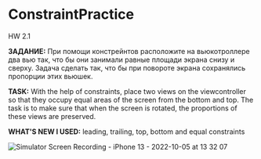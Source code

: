 # ConstraintPractice
HW 2.1

**ЗАДАНИЕ:** При помощи констрейнтов расположите на вьюкотроллере
два вью так, что бы они занимали равные площади экрана
снизу и сверху. Задача сделать так, что бы при повороте
экрана сохранялись пропорции этих вьюшек.

**TASK:**  With the help of constraints, place
two views on the viewcontroller so that they occupy equal areas of the screen
from the bottom and top. The task is to make sure that when
the screen is rotated, the proportions of these views are preserved.

**WHAT'S NEW I USED:** leading, trailing, top, bottom and equal constraints

![Simulator Screen Recording - iPhone 13 - 2022-10-05 at 13 32 07](https://user-images.githubusercontent.com/97275239/193988248-9ceac2db-3e53-4d16-acc3-5190863b2432.gif)

